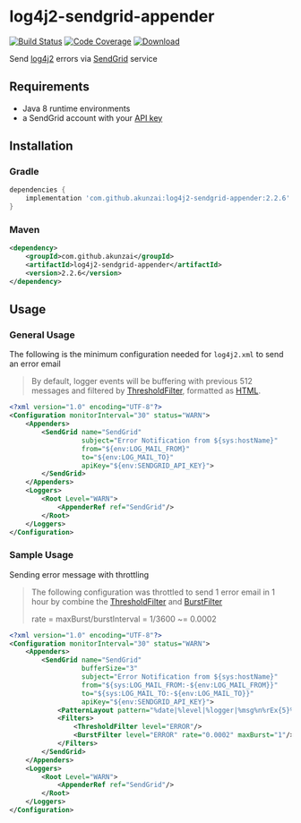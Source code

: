 # log4j2-sendgrid-appender

[![Build Status][ci-badge]][ci] [![Code Coverage][codecov-badge]][codecov] [![Download][maven-badge]][maven]

[ci]: https://github.com/akunzai/log4j2-sendgrid-appender/actions?query=workflow%3ACI

[ci-badge]: https://github.com/akunzai/log4j2-sendgrid-appender/workflows/CI/badge.svg

[codecov]: https://codecov.io/gh/akunzai/log4j2-sendgrid-appender

[codecov-badge]: https://codecov.io/gh/akunzai/log4j2-sendgrid-appender/branch/main/graph/badge.svg?token=RDIFA6DTUZ

[maven]: https://search.maven.org/artifact/com.github.akunzai/log4j2-sendgrid-appender

[maven-badge]: https://img.shields.io/maven-central/v/com.github.akunzai/log4j2-sendgrid-appender.svg

Send [log4j2](https://logging.apache.org/log4j/2.x/) errors via [SendGrid](https://sendgrid.com) service

## Requirements

- Java 8 runtime environments
- a SendGrid account with your [API key](https://app.sendgrid.com/settings/api_keys)

## Installation

### Gradle

```groovy
dependencies {
    implementation 'com.github.akunzai:log4j2-sendgrid-appender:2.2.6'
}
```

### Maven

```xml
<dependency>
    <groupId>com.github.akunzai</groupId>
    <artifactId>log4j2-sendgrid-appender</artifactId>
    <version>2.2.6</version>
</dependency>
```

## Usage

### General Usage

The following is the minimum configuration needed for `log4j2.xml` to send an error email

> By default, logger events will be buffering with previous 512 messages and filtered by [ThresholdFilter](https://logging.apache.org/log4j/2.x/manual/filters.html#ThresholdFilter), formatted as [HTML](https://logging.apache.org/log4j/2.x/manual/layouts.html#HTMLLayout).

```xml
<?xml version="1.0" encoding="UTF-8"?>
<Configuration monitorInterval="30" status="WARN">
    <Appenders>
        <SendGrid name="SendGrid"
                  subject="Error Notification from ${sys:hostName}"
                  from="${env:LOG_MAIL_FROM}"
                  to="${env:LOG_MAIL_TO}"
                  apiKey="${env:SENDGRID_API_KEY}">
        </SendGrid>
    </Appenders>
    <Loggers>
        <Root Level="WARN">
            <AppenderRef ref="SendGrid"/>
        </Root>
    </Loggers>
</Configuration>
```

### Sample Usage

Sending error message with throttling

> The following configuration was throttled to send 1 error email in 1 hour by combine the [ThresholdFilter](https://logging.apache.org/log4j/2.x/manual/filters.html#ThresholdFilter) and [BurstFilter](https://logging.apache.org/log4j/2.x/manual/filters.html#BurstFilter)
>
> rate = maxBurst/burstInterval = 1/3600 ~= 0.0002

```xml
<?xml version="1.0" encoding="UTF-8"?>
<Configuration monitorInterval="30" status="WARN">
    <Appenders>
        <SendGrid name="SendGrid"
                  bufferSize="3"
                  subject="Error Notification from ${sys:hostName}"
                  from="${sys:LOG_MAIL_FROM:-${env:LOG_MAIL_FROM}}"
                  to="${sys:LOG_MAIL_TO:-${env:LOG_MAIL_TO}}"
                  apiKey="${env:SENDGRID_API_KEY}">
            <PatternLayout pattern="%date|%level|%logger|%msg%n%rEx{5}%n"/>
            <Filters>
                <ThresholdFilter level="ERROR"/>
                <BurstFilter level="ERROR" rate="0.0002" maxBurst="1"/>
            </Filters>
        </SendGrid>
    </Appenders>
    <Loggers>
        <Root Level="WARN">
            <AppenderRef ref="SendGrid"/>
        </Root>
    </Loggers>
</Configuration>
```
